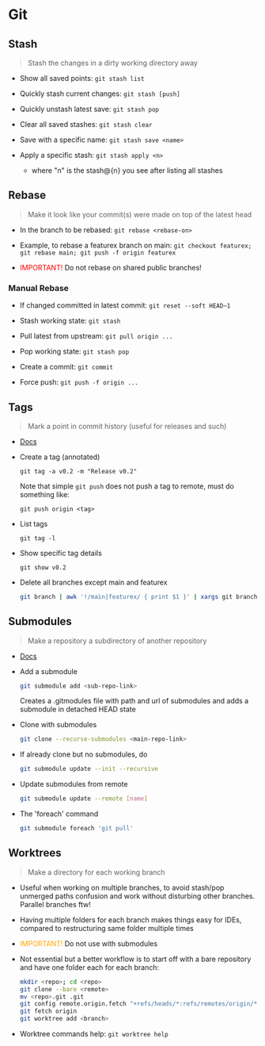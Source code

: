 # Git

## Stash

> Stash the changes in a dirty working directory away

- Show all saved points: `git stash list`

- Quickly stash current changes: `git stash [push]`

- Quickly unstash latest save: `git stash pop`

- Clear all saved stashes: `git stash clear`

- Save with a specific name: `git stash save <name>`

- Apply a specific stash: `git stash apply <n>`

  - where "n" is the stash@{n} you see after listing all stashes

## Rebase

> Make it look like your commit(s) were made on top of the latest head

- In the branch to be rebased: `git rebase <rebase-on>`

- Example, to rebase a featurex branch on main: `git checkout featurex; git rebase main; git push -f origin featurex`

- <span style="color: red">IMPORTANT!</span> Do not rebase on shared public branches!

### Manual Rebase

- If changed committed in latest commit: `git reset --soft HEAD~1`

- Stash working state: `git stash`

- Pull latest from upstream: `git pull origin ...`

- Pop working state: `git stash pop`

- Create a commit: `git commit`

- Force push: `git push -f origin ...`

## Tags

> Mark a point in commit history (useful for releases and such)

- [Docs](https://git-scm.com/book/en/v2/Git-Basics-Tagging)

- Create a tag (annotated)

  `git tag -a v0.2 -m "Release v0.2"`

  Note that simple `git push` does not push a tag to remote, must do something like:

  `git push origin <tag>`

- List tags

  `git tag -l`

- Show specific tag details

  `git show v0.2`

- Delete all branches except main and featurex

  ```sh
  git branch | awk '!/main|featurex/ { print $1 }' | xargs git branch -D
  ```

## Submodules

> Make a repository a subdirectory of another repository

- [Docs](https://git-scm.com/book/en/v2/Git-Tools-Submodules)

- Add a submodule

  ```sh
  git submodule add <sub-repo-link>
  ```

  Creates a .gitmodules file with path and url of submodules and adds a submodule in detached HEAD state

- Clone with submodules

  ```sh
  git clone --recurse-submodules <main-repo-link>
  ```

- If already clone but no submodules, do

  ```sh
  git submodule update --init --recursive
  ```

- Update submodules from remote

  ```sh
  git submodule update --remote [name]
  ```

- The 'foreach' command

  ```sh
  git submodule foreach 'git pull'
  ```

## Worktrees

> Make a directory for each working branch

- Useful when working on multiple branches, to avoid stash/pop unmerged paths confusion and work without disturbing other branches. Parallel branches ftw!

- Having multiple folders for each branch makes things easy for IDEs, compared to restructuring same folder multiple times

- <span style="color:orange">IMPORTANT!</span> Do not use with submodules

- Not essential but a better workflow is to start off with a bare repository and have one folder each for each branch:

  ```sh
  mkdir <repo>; cd <repo>
  git clone --bare <remote>
  mv <repo>.git .git
  git config remote.origin.fetch "+refs/heads/*:refs/remotes/origin/*"
  git fetch origin
  git worktree add <branch>
  ```

- Worktree commands help: `git worktree help`
